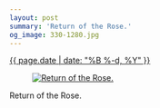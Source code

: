 ```yaml
---
layout: post
summary: 'Return of the Rose.'
og_image: 330-1280.jpg
---
```


<div class="post">
 <time>
  <a href="/330">
   {{ page.date | date: "%B %-d, %Y" }}
  </a>
 </time>
 <a href="/330">
  <figure data-taken="5/30/2014">
   <img alt="Return of the Rose." sizes="(min-width: 700px) 50vw, calc(100vw - 2rem)" src="{{ site.assets_url }}/330-640.jpg" srcset="{{ site.assets_url }}/330-1280.jpg 1280w, {{ site.assets_url }}/330-960.jpg 960w, {{ site.assets_url }}/330-640.jpg 640w, {{ site.assets_url }}/330-320.jpg 320w"/>
  </figure>
 </a>
 <span>
  Return of the Rose.
 </span>
</div>
